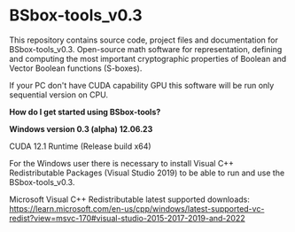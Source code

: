 # BSbox-tools_v0.3
This repository contains source code, project files and documentation for BSbox-tools_v0.3. Open-source math software for representation, defining and computing the most important cryptographic properties of Boolean and Vector Boolean functions (S-boxes).

If your PC don't have CUDA capability GPU this software will be run only sequential version on CPU.

**How do I get started using BSbox-tools?**

**Windows version 0.3 (alpha) 12.06.23**

CUDA 12.1 Runtime (Release build x64)

For the Windows user there is necessary to install Visual C++ Redistributable Packages (Visual Studio 2019) to be able to run and use the BSbox-tools_v0.3. 

Microsoft Visual C++ Redistributable latest supported downloads:
https://learn.microsoft.com/en-us/cpp/windows/latest-supported-vc-redist?view=msvc-170#visual-studio-2015-2017-2019-and-2022
